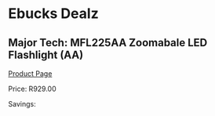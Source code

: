 
# Ebucks Dealz
## Major Tech: MFL225AA Zoomabale LED Flashlight (AA)
[Product Page](https://www.ebucks.com/web/shop/productSelected.do?prodId=994950878&catId=370101825)

Price: R929.00

Savings: 


	
